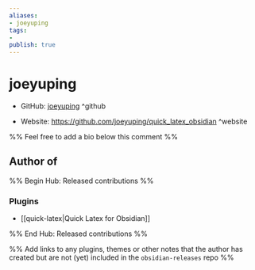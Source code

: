 ```yaml
---
aliases:
- joeyuping
tags:
- 
publish: true
---
```


# joeyuping

- GitHub: [joeyuping](https://github.com/joeyuping/) ^github
<!-- - Discord: `@` ^discord-->
- Website: <https://github.com/joeyuping/quick_latex_obsidian> ^website
<!-- - [[Publish sites|Publish site]]: ^publish-->

%% Feel free to add a bio below this comment %%


## Author of

%% Begin Hub: Released contributions %%
### Plugins
- [[quick-latex|Quick Latex for Obsidian]]

%% End Hub: Released contributions %%

%% Add links to any plugins, themes or other notes that the author has created but are not (yet) included in the `obsidian-releases` repo %%

<!--
### Unlisted plugins

- 
-->

<!--
### Others

- 
-->

<!--
## Sponsor this author

- [[GitHub sponsors]]: [Sponsor @joeyuping on GitHub Sponsors](https://github.com/sponsors/joeyuping) ^github-sponsor
- [[Buy me a coffee]]: ^buy-me-a-coffee
- [[PayPal]]: ^paypal
- [[Patreon]]: ^patreon

-->

<!--
## Follow this author

- [[YouTube Channels|On YouTube]]: ^youtube
- Twitter: ^twitter
- ...
-->